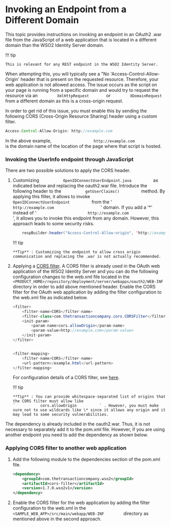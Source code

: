 # Invoking an Endpoint from a Different Domain

This topic provides instructions on invoking an endpoint in an OAuth2
.war file from the JavaScript of a web application that is located in a
different domain than the WSO2 Identity Server domain.

!!! tip
    
    This is relevant for any REST endpoint in the WSO2 Identity Server.
    

When attempting this, you will typically see a "No
'Access-Control-Allow-Origin' header that is present on the requested
resource. Therefore, your web application is not allowed access. The
issue occurs as the script on your page is running from a specific
domain and would try to request the resource via an
`         XmlHttpRequest        ` or `         XDomainRequest        `
from a different domain as this is a cross-origin request.

In order to get rid of this issue, you must enable this by sending the
following CORS (Cross-Origin Resource Sharing) header using a custom
filter.

``` java
Access-Control-Allow-Origin: http://example.com
```

In the above example,
`                   http://example.com                 ` is the domain
name of the location of the page where that script is hosted.

### Invoking the UserInfo endpoint through JavaScript

There are two possible solutions to apply the CORS header.

1.  Customizing `           OpenIDConnectUserEndpoint.java          ` as
    indicated below and replacing the oauth2.war file. Introduce the
    following header to the `           getUserClaims()          `
    method. By applying this filter, it allows to invoke
    `           OpenIDConnectUserEndpoint          ` from the '
    `                       http://example.com                     ` '
    domain. If you add a '\*' instead of '
    `                       http://example.com                     ` ',
    it allows you to invoke this endpoint from any domain. However, this
    approach leads to some security risks.

    ``` java
        respBuilder.header("Access-Control-Allow-origin", 'http://example.com')
    ```

    !!! tip
    
        **Tip** : Customizing the endpoint to allow cross origin
        communication and replacing the .war is not actually recommended.
    

2.  Applying a [CORS
    filter](http://software.dzhuvinov.com/cors-filter.html). A CORS
    filter is already used in the OAuth web application of the WSO2
    Identity Server and you can do the following configuration changes
    to the web.xml file located in the
    `           <PRODUCT_HOME>/repository/deployment/server/webapps/oauth2/WEB-INF          `
    directory in order to add above mentioned header. Enable the CORS
    filter for the OAuth web application by adding the filter
    configuration to the web.xml file as indicated below.

    ``` java
    <filter>
        <filter-name>CORS</filter-name>
        <filter-class>com.thetransactioncompany.cors.CORSFilter</filter-class>
        <init-param>
            <param-name>cors.allowOrigin</param-name>
            <param-value>http://example.com</param-value>
        </init-param>
    </filter>


    <filter-mapping>
        <filter-name>CORS</filter-name>
        <url-pattern>/example.html</url-pattern>
    </filter-mapping>
    ```

    For configuration details of a CORS filter, see
    [here](http://software.dzhuvinov.com/cors-filter.html).

    !!! tip
    
        **Tip** : You can provide whitespace-separated list of origins that
        the CORS filter must allow like
        `           cors.allowOrigin          ` . However, you must make
        sure not to use wildcards like \* since it allows any origin and it
        may lead to some security vulnerabilities.
    

The dependency is already included in the oauth2.war. Thus, it is not
necessary to separately add it to the pom.xml file. However, if you are
using another endpoint you need to add the dependency as shown below.

### Applying CORS filter to another web application

1.  Add the following module to the dependencies section of the pom.xml
    file.

    ``` xml
    <dependency>
        <groupId>com.thetransactioncompany.wso2</groupId>
        <artifactId>cors-filter</artifactId>
        <version>1.7.0.wso2v1</version>
    </dependency>
    ```

2.  Enable the CORS filter for the web application by adding the filter
    configuration to the web.xml in the
    `          <SAMPLE_WEB_APP>/src/main/webapp/WEB-INF         `
    directory as mentioned above in the second approach.
